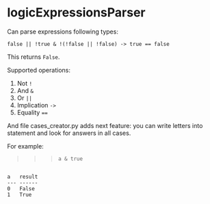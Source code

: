 logicExpressionsParser
=====================

Can parse expressions following types:

```
false || !true & !(!false || !false) -> true == false
```

This returns `False`.

Supported operations:
1. Not `!`
2. And `&`
3. Or `||`
4. Implication `->`
5. Equality `==`

And file cases_creator.py adds next feature:
you can write letters into statement and look
for answers in all cases.

For example:

>>> `a & true`

```

a   result
--- ------
0   False
1   True

```
